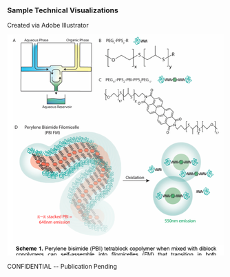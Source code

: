 ### Sample Technical Visualizations 
Created via Adobe Illustrator

![alt text](https://github.com/li-lauren/adobe-illustrator-samples/blob/main/Filomicelle_Figures.png)

CONFIDENTIAL -- Publication Pending
